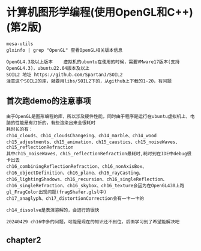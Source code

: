 # 计算机图形学编程(使用OpenGL和C++)(第2版)
    mesa-utils
    glxinfo | grep "OpenGL" 查看OpenGL相关版本信息
    
    OpenGL4.3及以上版本    虚拟机的ubuntu在使用的时候，需要VMware17版本(支持OpenGL4.3)，ubuntu22.04版本及以上
    SOIL2 地址 https://github.com/SpartanJ/SOIL2
    注意这个SOIL2的库，就要用libs/SOIL2下的，从github上下载的1-20，有问题

## 首次跑demo的注意事项

    由于OpenGL是图形编程的库，所以涉及硬件性能，同时由于程序是运行在ubuntu虚拟机上，电脑的性能是有打折的，有些渲染出来会很耗时
    耗时长的有：
    ch14_clouds、ch14_cloudsChangeing、ch14_marble、ch14_wood
    ch15_adjustments、ch15_animation、ch15_caustics、ch15_noiseWaves、ch15_reflectionRefraction
    其中ch15_noiseWaves、ch15_reflectionRefraction最耗时,耗时到在IDE中debug很卡出去
    ch16_combiningReflectionRefraction、ch16_nonAxisBox、ch16_objectDefinition、ch16_plane、ch16_rayCasting、ch16_lightingShadows、ch16_recursion、ch16_singleReflection、ch16_singleRefraction、ch16_skybox、ch16_texture会因为在OpenGL430上跑gl_FragColor出现问题(fragShafer.glsl中)
    ch17_anaglyph、ch17_distortionCorrection会有一卡一卡的

    ch14_dissolve是表演溶解的，会进行的很快

    20240429 ch16中多的问题，可能是现在的知识还不到位，后面学习到了希望能解决吧

## chapter2

    